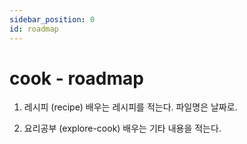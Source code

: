 ```yaml
---
sidebar_position: 0
id: roadmap
---
```


# cook - roadmap

1. 레시피 (recipe)
배우는 레시피를 적는다. 파일명은 날짜로. 

2. 요리공부 (explore-cook)
배우는 기타 내용을 적는다. 

